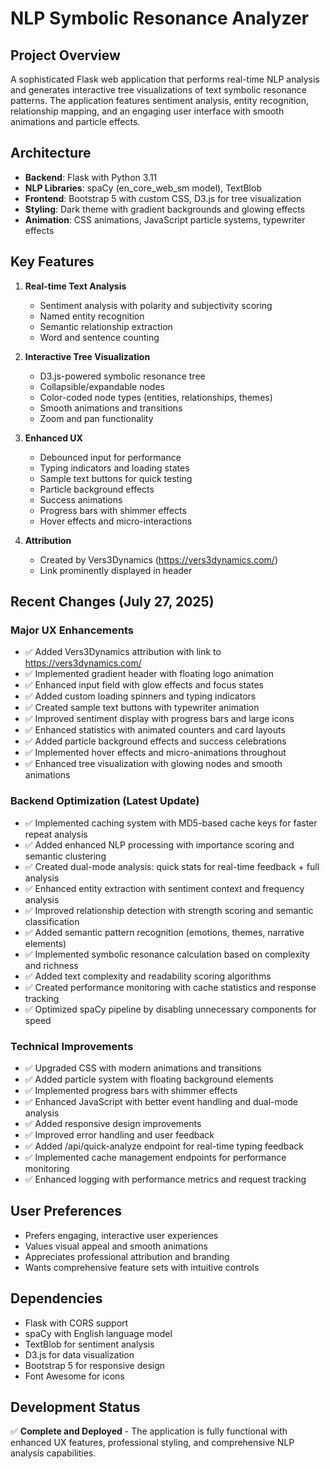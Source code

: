 # NLP Symbolic Resonance Analyzer

## Project Overview
A sophisticated Flask web application that performs real-time NLP analysis and generates interactive tree visualizations of text symbolic resonance patterns. The application features sentiment analysis, entity recognition, relationship mapping, and an engaging user interface with smooth animations and particle effects.

## Architecture
- **Backend**: Flask with Python 3.11
- **NLP Libraries**: spaCy (en_core_web_sm model), TextBlob
- **Frontend**: Bootstrap 5 with custom CSS, D3.js for tree visualization
- **Styling**: Dark theme with gradient backgrounds and glowing effects
- **Animation**: CSS animations, JavaScript particle systems, typewriter effects

## Key Features
1. **Real-time Text Analysis**
   - Sentiment analysis with polarity and subjectivity scoring
   - Named entity recognition
   - Semantic relationship extraction
   - Word and sentence counting

2. **Interactive Tree Visualization**
   - D3.js-powered symbolic resonance tree
   - Collapsible/expandable nodes
   - Color-coded node types (entities, relationships, themes)
   - Smooth animations and transitions
   - Zoom and pan functionality

3. **Enhanced UX**
   - Debounced input for performance
   - Typing indicators and loading states
   - Sample text buttons for quick testing
   - Particle background effects
   - Success animations
   - Progress bars with shimmer effects
   - Hover effects and micro-interactions

4. **Attribution**
   - Created by Vers3Dynamics (https://vers3dynamics.com/)
   - Link prominently displayed in header

## Recent Changes (July 27, 2025)
### Major UX Enhancements
- ✅ Added Vers3Dynamics attribution with link to https://vers3dynamics.com/
- ✅ Implemented gradient header with floating logo animation
- ✅ Enhanced input field with glow effects and focus states
- ✅ Added custom loading spinners and typing indicators
- ✅ Created sample text buttons with typewriter animation
- ✅ Improved sentiment display with progress bars and large icons
- ✅ Enhanced statistics with animated counters and card layouts
- ✅ Added particle background effects and success celebrations
- ✅ Implemented hover effects and micro-animations throughout
- ✅ Enhanced tree visualization with glowing nodes and smooth animations

### Backend Optimization (Latest Update)
- ✅ Implemented caching system with MD5-based cache keys for faster repeat analysis
- ✅ Added enhanced NLP processing with importance scoring and semantic clustering
- ✅ Created dual-mode analysis: quick stats for real-time feedback + full analysis
- ✅ Enhanced entity extraction with sentiment context and frequency analysis
- ✅ Improved relationship detection with strength scoring and semantic classification
- ✅ Added semantic pattern recognition (emotions, themes, narrative elements)
- ✅ Implemented symbolic resonance calculation based on complexity and richness
- ✅ Added text complexity and readability scoring algorithms
- ✅ Created performance monitoring with cache statistics and response tracking
- ✅ Optimized spaCy pipeline by disabling unnecessary components for speed

### Technical Improvements
- ✅ Upgraded CSS with modern animations and transitions
- ✅ Added particle system with floating background elements
- ✅ Implemented progress bars with shimmer effects
- ✅ Enhanced JavaScript with better event handling and dual-mode analysis
- ✅ Added responsive design improvements
- ✅ Improved error handling and user feedback
- ✅ Added /api/quick-analyze endpoint for real-time typing feedback
- ✅ Implemented cache management endpoints for performance monitoring
- ✅ Enhanced logging with performance metrics and request tracking

## User Preferences
- Prefers engaging, interactive user experiences
- Values visual appeal and smooth animations
- Appreciates professional attribution and branding
- Wants comprehensive feature sets with intuitive controls

## Dependencies
- Flask with CORS support
- spaCy with English language model
- TextBlob for sentiment analysis
- D3.js for data visualization
- Bootstrap 5 for responsive design
- Font Awesome for icons

## Development Status
✅ **Complete and Deployed** - The application is fully functional with enhanced UX features, professional styling, and comprehensive NLP analysis capabilities.